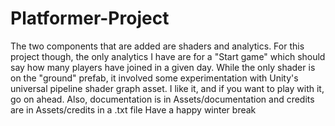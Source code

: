 # Platformer-Project
The two components that are added are shaders and analytics. For this project though, the only analytics I have are for a "Start game" which should
say how many players have joined in a given day. While the only shader is on the "ground" prefab, it involved some experimentation with Unity's universal pipeline shader graph
asset. I like it, and if you want to play with it, go on ahead. 
Also, documentation is in Assets/documentation and credits are in Assets/credits in a .txt file
Have a happy winter break
